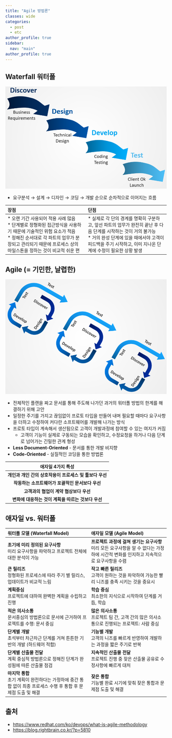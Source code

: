 ```yaml
---
title: "Agile 방법론"
classes: wide
categories: 
  - post
  - etc
author_profile: true
sidebar:
  nav: "main"
author_profile: true
---
```


## Waterfall 워터폴
![post_thumbnail](/assets/images/그림-1.png)

* 요구분석 → 설계 → 디자인 → 코딩 → 개발 순으로 순차적으로 이어지는 흐름

|<strong>장점<strong/>|<strong>단점<strong/>|
|:---|:---|
|* 오랜 기간 사용되어 적용 사례 많음<br/>* 단계별로 정형화된 접근방식을 사용하기 때문에 기술적인 위험 요소가 적음<br/>* 정해진 순서대로 각 파트의 업무가 분장되고 관리되기 때문에 프로세스 상의 마일스톤을 정하는 것이 비교적 쉬운 편|* 실제로 각 단의 경계를 명확히 구분하고, 앞선 파트의 업무가 완전히 끝난 후 다음 단계를 시작하는 것이 거의 불가능<br/>* 거의 완성 단계에 있을 때에서야 고객이 피드백을 주기 시작하고, 이미 지나온 단계에 수정이 필요한 상황 발생

## Agile (= 기민한, 날렵한)

![post_thumbnail](/assets/images/그림-2.png)
* 전체적인 플랜을 짜고 문서를 통해 주도해 나가던 과거의 워터폴 방법의 한계를 해결하기 위해 고안
* 일정한 주기를 가지고 끊임없이 프로토 타입을 만들어 내며 필요할 때마다 요구사항을 더하고 수정하여 커다란 소프트웨어를 개발해 나가는 방식
* 프로토 타입이 계속해서 생산됨으로 고객이 개발과정에 참여할 수 있는 여지가 커짐
  * 고객이 기능이 실제로 구동되는 모습을 확인하고, 수정요청을 하거나 다음 단계로 넘어가는 긴밀한 관계 형성
* **Less Document-Oriented** -  문서를 통한 개발 비지향
* **Code-Oriented** - 실질적인 코딩을 통한 방법론

|애자일 4가지 특성|
|:---:|
|**개인과 개인 간의 상호작용이 프로세스 및 툴보다 우선**|
|**작동하는 소프트웨어가 포괄적인 문서보다 우선**|
|**고객과의 협업이 계약 협상보다 우선**|
|**변화에 대응하는 것이 계획을 따르는 것보다 우선**|

## 애자일 vs. 워터폴

|**워터폴 모델 (Waterfall Model)**|**애자일 모델 (Agile Model)**|
|:---|:---|
|**초기에 미리 정의된 요구사항**<br/>미리 요구사항을 파악하고 프로젝트 전체에 대한 분석이 가능|**프로젝트 과정에 걸쳐 생기는 요구사항**<br/>미리 모든 요구사항을 알 수 없다는 가정하에 시간적 변화를 인지하고 지속적으로 요구사항을 수렴|
|**큰 릴리즈**<br/>정형화된 프로세스에 따라 주기 별 릴리스, 업데이트가 비교적 느림|**작고 빠른 릴리즈**<br/>고객이 원하는 것을 파악하여 가능한 빨리 니즈를 충족 시키는 것을 중요시|
|**계획중심**<br/>프로젝트에 대하여 완벽한 계획을 수립하고 진행|**학습 중심**<br/>최소한의 지식으로 시작하여 단계를 거듭, 학습|
|**적은 의사소통**<br/>문서중심의 방법론으로 문서에 근거하여 프로젝트를 수행: 문서 중심|**많은 의사소통**<br/>프로젝트 팀 간, 고객 간의 많은 의사소통으로 진행되는 프로젝트: 사람 중심|
|**단계별 개발**<br/>초석부터 차근차근 단계를 거쳐 튼튼한 기반의 개발 (하드웨어 적합)|**기능별 개발**<br/>고객의 니즈를 빠르게 반영하여 개발하는 과정을 짧은 주기로 반복|
|**단계별 산출물 전달**<br/>계획 중심적 방법론으로 정해진 단계가 완성됨에 따른 산출물 점검|**지속적인 산출물 전달**<br/>프로젝트 진행 중 잦은 산출물 공유로 수정사항에 빠르게 대처|
|**마지막 통합**<br/>초기 계획이 완전하다는 가정하에 중간 통합 없이 최종 프로세스 수행 후 통합 후 문제점 도출 및 해결|**잦은 통합**<br/>기능별 완료 시기에 맞춰 잦은 통합과 문제점 도출 및 해결|

## 출처
* <https://www.redhat.com/ko/devops/what-is-agile-methodology>
* <https://blog.rightbrain.co.kr/?p=5810>